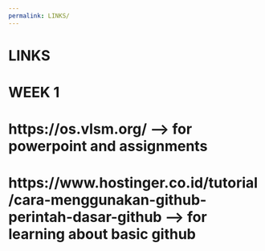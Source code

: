 ```yaml
---
permalink: LINKS/
---
```


# LINKS
# WEEK 1
<h1>https://os.vlsm.org/ --> for powerpoint and assignments</h1>
<h1>https://www.hostinger.co.id/tutorial/cara-menggunakan-github-perintah-dasar-github --> for learning about basic github</h1>
